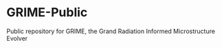 GRIME-Public
============

Public repository for GRIME, the Grand Radiation Informed Microstructure Evolver